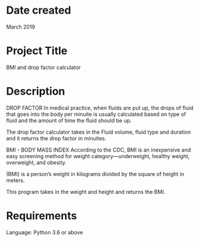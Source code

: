# Date created
March 2019

# Project Title
BMI and drop factor calculator

# Description
DROP FACTOR
In medical practice, when fluids are put up, the drops of fluid that goes into the body per minuite is usually calculated based on type of fluid and the amount of time the fluid should be up.

The drop factor calculator takes in the Fluid volume, fluid type and duration and it returns the drop factor in minuites.

BMI - BODY MASS INDEX
According to the CDC, BMI is an inexpensive and easy screening method for weight category—underweight, healthy weight, overweight, and obesity.

(BMI) is a person’s weight in kilograms divided by the square of height in meters.

This program takes in the weight and height and returns the BMI.

# Requirements
Language: Python 3.6 or above 